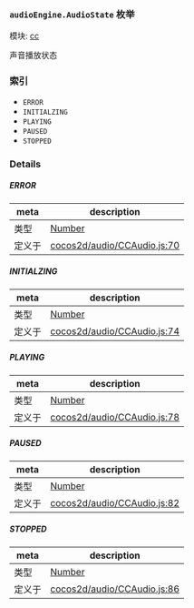 ### `audioEngine.AudioState` 枚举



模块: [cc](../modules/cc.md)


声音播放状态


### 索引
  - `ERROR`
  - `INITIALZING`
  - `PLAYING`
  - `PAUSED`
  - `STOPPED`

### Details


##### ERROR

> 

| meta | description |
|------|-------------|
| 类型 | <a href="https://developer.mozilla.org/en/JavaScript/Reference/Global_Objects/Number" class="crosslink external" target="_blank">Number</a> |
| 定义于 | [cocos2d/audio/CCAudio.js:70](https://github.com/cocos-creator/engine/blob/2fda22be5638065a190bc4c97da6548631319aba/cocos2d/audio/CCAudio.js#L70) |



##### INITIALZING

> 

| meta | description |
|------|-------------|
| 类型 | <a href="https://developer.mozilla.org/en/JavaScript/Reference/Global_Objects/Number" class="crosslink external" target="_blank">Number</a> |
| 定义于 | [cocos2d/audio/CCAudio.js:74](https://github.com/cocos-creator/engine/blob/2fda22be5638065a190bc4c97da6548631319aba/cocos2d/audio/CCAudio.js#L74) |



##### PLAYING

> 

| meta | description |
|------|-------------|
| 类型 | <a href="https://developer.mozilla.org/en/JavaScript/Reference/Global_Objects/Number" class="crosslink external" target="_blank">Number</a> |
| 定义于 | [cocos2d/audio/CCAudio.js:78](https://github.com/cocos-creator/engine/blob/2fda22be5638065a190bc4c97da6548631319aba/cocos2d/audio/CCAudio.js#L78) |



##### PAUSED

> 

| meta | description |
|------|-------------|
| 类型 | <a href="https://developer.mozilla.org/en/JavaScript/Reference/Global_Objects/Number" class="crosslink external" target="_blank">Number</a> |
| 定义于 | [cocos2d/audio/CCAudio.js:82](https://github.com/cocos-creator/engine/blob/2fda22be5638065a190bc4c97da6548631319aba/cocos2d/audio/CCAudio.js#L82) |



##### STOPPED

> 

| meta | description |
|------|-------------|
| 类型 | <a href="https://developer.mozilla.org/en/JavaScript/Reference/Global_Objects/Number" class="crosslink external" target="_blank">Number</a> |
| 定义于 | [cocos2d/audio/CCAudio.js:86](https://github.com/cocos-creator/engine/blob/2fda22be5638065a190bc4c97da6548631319aba/cocos2d/audio/CCAudio.js#L86) |


